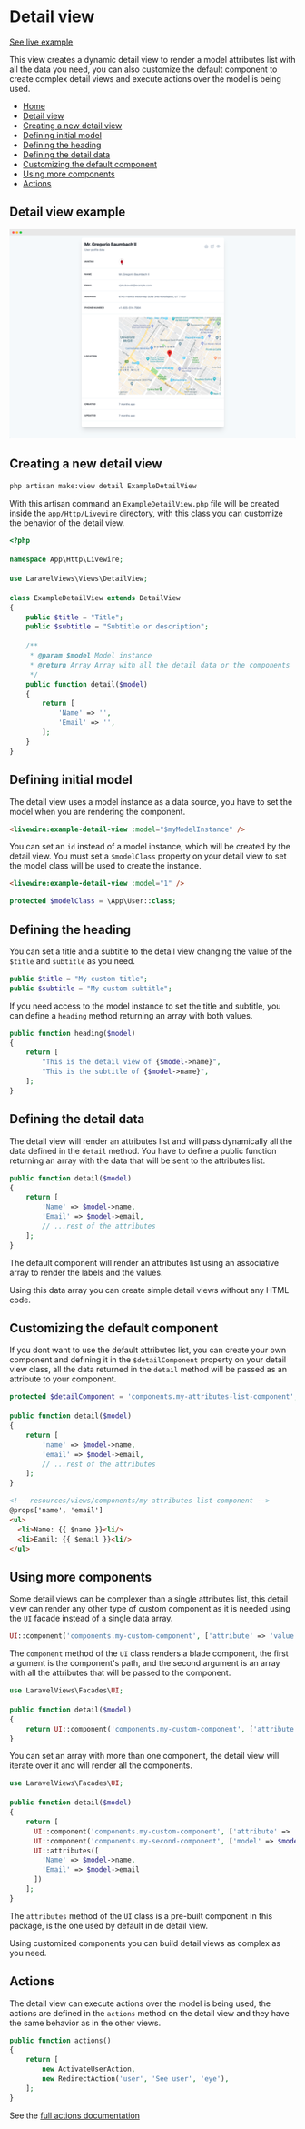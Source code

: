 # Detail view

[See live example](https://laravelviews.com/detail-view)

This view creates a dynamic detail view to render a model attributes list with all the data you need, you can also customize the default component to create complex detail views and execute actions over the model is being used.

- [Home](../README.md)
- [Detail view](#detail-view)
- [Creating a new detail view](#creating-a-new-detail-view)
- [Defining initial model](#defining-initial-model)
- [Defining the heading](#defining-the-heading)
- [Defining the detail data](#defining-the-detail-data)
- [Customizing the default component](#customizing-the-default-component)
- [Using more components](#using-more-components)
- [Actions](#actions)

## Detail view example

![](./detail.png)

## Creating a new detail view

```bash
php artisan make:view detail ExampleDetailView
```

With this artisan command an `ExampleDetailView.php` file will be created inside the `app/Http/Livewire` directory, with this class you can customize the behavior of the detail view.

```php
<?php

namespace App\Http\Livewire;

use LaravelViews\Views\DetailView;

class ExampleDetailView extends DetailView
{
    public $title = "Title";
    public $subtitle = "Subtitle or description";

    /**
     * @param $model Model instance
     * @return Array Array with all the detail data or the components
     */
    public function detail($model)
    {
        return [
            'Name' => '',
            'Email' => '',
        ];
    }
}
```

## Defining initial model

The detail view uses a model instance as a data source, you have to set the model when you are rendering the component.

```html
<livewire:example-detail-view :model="$myModelInstance" />
```

You can set an `id` instead of a model instance, which will be created by the detail view. You must set a `$modelClass` property on your detail view to set the model class will be used to create the instance.

```html
<livewire:example-detail-view :model="1" />
```

```php
protected $modelClass = \App\User::class;
```

## Defining the heading

You can set a title and a subtitle to the detail view changing the value of the `$title` and `subtitle` as you need.

```php
public $title = "My custom title";
public $subtitle = "My custom subtitle";
```

If you need access to the model instance to set the title and subtitle, you can define a `heading` method returning an array with both values.

```php
public function heading($model)
{
    return [
        "This is the detail view of {$model->name}",
        "This is the subtitle of {$model->name}",
    ];
}
```

## Defining the detail data

The detail view will render an attributes list and will pass dynamically all the data defined in the `detail` method.
You have to define a public function returning an array with the data that will be sent to the attributes list.

```php
public function detail($model)
{
    return [
        'Name' => $model->name,
        'Email' => $model->email,
        // ...rest of the attributes
    ];
}
```

The default component will render an attributes list using an associative array to render the labels and the values.

Using this data array you can create simple detail views without any HTML code.


## Customizing the default component

If you dont want to use the default attributes list, you can create your own component and defining it in the `$detailComponent` property on your detail view class, all the data returned in the `detail` method will be passed as an attribute to your component.

```php
protected $detailComponent = 'components.my-attributes-list-component';

public function detail($model)
{
    return [
        'name' => $model->name,
        'email' => $model->email,
        // ...rest of the attributes
    ];
}
```

```html
<!-- resources/views/components/my-attributes-list-component -->
@props['name', 'email']
<ul>
  <li>Name: {{ $name }}<li/>
  <li>Eamil: {{ $email }}<li/>
</ul>
```

## Using more components
Some detail views can be complexer than a single attributes list, this detail view can render any other type of custom component as it is needed using the `UI` facade instead of a single data array.

```php
UI::component('components.my-custom-component', ['attribute' => 'value' ])
```

The `component` method of the `UI` class renders a blade component, the first argument is the component's path, and the second argument is an array with all the attributes that will be passed to the component.

```php
use LaravelViews\Facades\UI;

public function detail($model)
{
    return UI::component('components.my-custom-component', ['attribute' => 'value' ]);
}
```

You can set an array with more than one component, the detail view will iterate over it and will render all the components.

```php
use LaravelViews\Facades\UI;

public function detail($model)
{
    return [
      UI::component('components.my-custom-component', ['attribute' => 'value' ]),
      UI::component('components.my-second-component', ['model' => $model]),
      UI::attributes([
        'Name' => $model->name,
        'Email' => $model->email
      ])
    ];
}
```

The `attributes` method of the `UI` class is a pre-built component in this package, is the one used by default in de detail view.

Using customized components you can build detail views as complex as you need.


## Actions
The detail view can execute actions over the model is being used, the actions are defined in the `actions` method on the detail view and they have the same behavior as in the other views.

```php
public function actions()
{
    return [
        new ActivateUserAction,
        new RedirectAction('user', 'See user', 'eye'),
    ];
}
```

See the [full actions documentation](./table-view#actions)
